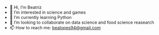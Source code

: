 - 👋 Hi, I’m Beatriz
- 👀 I’m interested in science and games
- 🌱 I’m currently learning Python
- 💞️ I’m looking to collaborate on data science and food science reasearch
- 📫 How to reach me: bealopes94@gmail.com

<!---
beazlps/beazlps is a ✨ special ✨ repository because its `README.md` (this file) appears on your GitHub profile.
You can click the Preview link to take a look at your changes.
--->
